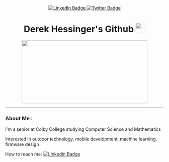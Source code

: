 <div id="header" align="center">
  <div id="badges">
    <a href="https://www.linkedin.com/in/derek-hessinger/">
      <img src="https://img.shields.io/badge/LinkedIn-blue?style=for-the-badge&logo=linkedin&logoColor=white" alt="LinkedIn Badge"/>
    </a>
    <a href="https://twitter.com/derekhessinger">
    <img src="https://img.shields.io/badge/Twitter-blue?style=for-the-badge&logo=twitter&logoColor=white" alt="Twitter Badge"/>
    </a>   </div>
   <h1>
     Derek Hessinger's Github
     <img src="https://media.giphy.com/media/hvRJCLFzcasrR4ia7z/giphy.gif" width="30px"/>
   </h1>
</div>

<div align="center">
  <img src="https://i.giphy.com/media/v1.Y2lkPTc5MGI3NjExZjFlOHpxeXY0eWVkOWNjYW5jcTBzZ2ltbjJxdDFmeWc0ajFlM2xucyZlcD12MV9pbnRlcm5hbF9naWZfYnlfaWQmY3Q9Zw/ujvhLZGsTajgQ/giphy.gif" width="400" height="200"/>
</div>

---

### About Me :

I'm a senior at Colby College studying Computer Science and Mathematics

Interested in outdoor technology, mobile development, machine learning, firmware design

How to reach me: [![Linkedin Badge](https://img.shields.io/badge/-derekhessinger-blue?style=flat&logo=Linkedin&logoColor=white)](https://www.linkedin.com/in/derek-hessinger/)

